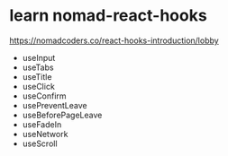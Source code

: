 # learn nomad-react-hooks

https://nomadcoders.co/react-hooks-introduction/lobby

- useInput
- useTabs
- useTitle
- useClick
- useConfirm
- usePreventLeave
- useBeforePageLeave
- useFadeIn
- useNetwork
- useScroll